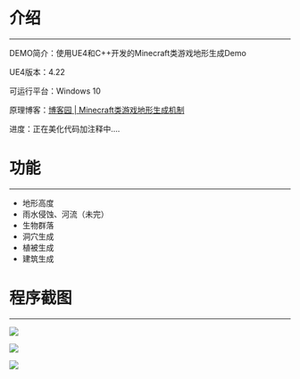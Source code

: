 # 介绍

---

DEMO简介：使用UE4和C++开发的Minecraft类游戏地形生成Demo

UE4版本：4.22

可运行平台：Windows 10

原理博客：[博客园 | Minecraft类游戏地形生成机制](https://www.cnblogs.com/KillerAery/p/11509470.html)

进度：正在美化代码加注释中....

# 功能

---

- 地形高度
- 雨水侵蚀、河流（未完）
- 生物群落
- 洞穴生成
- 植被生成
- 建筑生成

# 程序截图

---

![](https://img2020.cnblogs.com/blog/1409576/202105/1409576-20210530225429368-1530289883.png)

![](https://img2020.cnblogs.com/blog/1409576/202105/1409576-20210530225440388-1313285761.png)

![](https://img2020.cnblogs.com/blog/1409576/202105/1409576-20210530225444767-1431974429.png)

